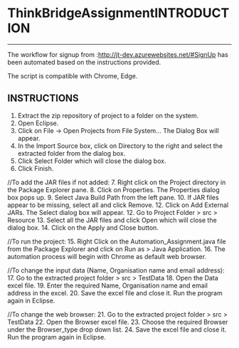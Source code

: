 # ThinkBridgeAssignmentINTRODUCTION 
---------------
The workflow for signup  from :http://jt-dev.azurewebsites.net/#SignUp has been automated based on the instructions provided.

The script is compatible with Chrome, Edge.

INSTRUCTIONS
---------------
1. Extract the zip repository of project to a folder on the system.
2. Open Eclipse.
3. Click on File -> Open Projects from File System... The Dialog Box will appear.
4. In the Import Source box, click on Directory to the right and select the extracted folder from the dialog box.
5. Click Select Folder which will close the dialog box.
6. Click Finish.

//To add the JAR files if not added:
7. Right click on the Project directory in the Package Explorer pane. 
8. Click on Properties. The Properties dialog box pops up.
9. Select Java Build Path from the left pane.
10. If JAR files appear to be missing, select all and click Remove.
12. Click on Add External JARs. The Select dialog box will appear.
12. Go to Project Folder > src > Resource 
13. Select all the JAR files and click Open which will close the dialog box.
14. Click on the Apply and Close button.

//To run the project:
15. Right Click on the Automation_Assignment.java file from the Package Explorer and click on Run as > Java Application.
16. The automation process will begin with Chrome as default web browser.

//To change the input data (Name, Organisation name and email address):
17. Go to the extracted project folder > src > TestData
18. Open the Data excel file.
19. Enter the required Name, Organisation name and email address in the excel.
20. Save the excel file and close it. Run the program again in Eclipse.


//To change the web browser:
21. Go to the extracted project folder > src > TestData
22. Open the Browser excel file.
23. Choose the required Browser under the Browser_type drop down list. 
24. Save the excel file and close it. Run the program again in Eclipse.


